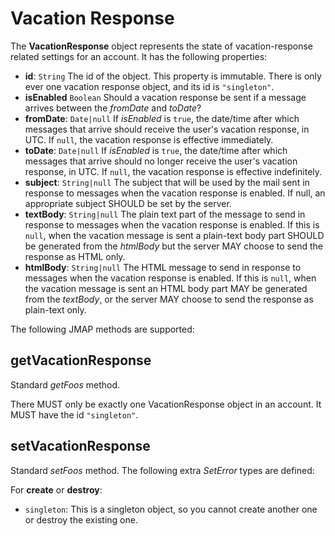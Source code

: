 # Vacation Response

The **VacationResponse** object represents the state of vacation-response
related settings for an account. It has the following properties:

- **id**: `String`
  The id of the object. This property is immutable. There is only ever one
  vacation response object, and its id is `"singleton"`.
- **isEnabled** `Boolean`
  Should a vacation response be sent if a message arrives between the *fromDate* and *toDate*?
- **fromDate**: `Date|null`
  If *isEnabled* is `true`, the date/time after which messages that arrive should receive the user's vacation response, in UTC. If `null`, the vacation response is effective immediately.
- **toDate**: `Date|null`
  If *isEnabled* is `true`, the date/time after which messages that arrive should no longer receive the user's vacation response, in UTC. If `null`, the vacation response is effective indefinitely.
- **subject**: `String|null`
  The subject that will be used by the mail sent in response to messages when the vacation response is enabled. If null, an appropriate subject SHOULD be set by the server.
- **textBody**: `String|null`
  The plain text part of the message to send in response to messages when the vacation response is enabled. If this is `null`, when the vacation message is sent a plain-text body part SHOULD be generated from the *htmlBody* but the server MAY choose to send the response as HTML only.
- **htmlBody**: `String|null`
  The HTML message to send in response to messages when the vacation response is enabled. If this is `null`, when the vacation message is sent an HTML body part MAY be generated from the *textBody*, or the server MAY choose to send the response as plain-text only.

The following JMAP methods are supported:

## getVacationResponse

Standard *getFoos* method.

There MUST only be exactly one VacationResponse object in an account. It MUST have the id `"singleton"`.

## setVacationResponse

Standard *setFoos* method. The following extra *SetError* types are defined:

For **create** or **destroy**:

- `singleton`: This is a singleton object, so you cannot create another one or
  destroy the existing one.
